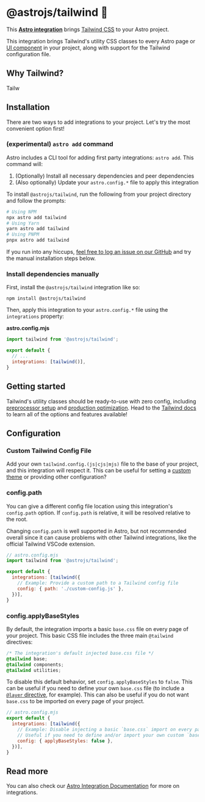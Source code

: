# @astrojs/tailwind 💨

This **[Astro integration][astro-integration]** brings [Tailwind CSS](https://tailwindcss.com/) to your Astro project.
 
This integration brings Tailwind's utility CSS classes to every Astro page or [UI component](https://docs.astro.build/en/core-concepts/framework-components/) in your project, along with support for the Tailwind configuration file.

## Why Tailwind?

Tailw

## Installation

There are two ways to add integrations to your project. Let's try the most convenient option first!

### (experimental) `astro add` command

Astro includes a CLI tool for adding first party integrations: `astro add`. This command will:
1. (Optionally) Install all necessary dependencies and peer dependencies
2. (Also optionally) Update your `astro.config.*` file to apply this integration

To install `@astrojs/tailwind`, run the following from your project directory and follow the prompts:

```sh
# Using NPM
npx astro add tailwind
# Using Yarn
yarn astro add tailwind
# Using PNPM
pnpx astro add tailwind
```

If you run into any hiccups, [feel free to log an issue on our GitHub](https://github.com/withastro/astro/issues) and try the manual installation steps below.

### Install dependencies manually

First, install the `@astrojs/tailwind` integration like so:

```
npm install @astrojs/tailwind
```

Then, apply this integration to your `astro.config.*` file using the `integrations` property:

__astro.config.mjs__

```js
import tailwind from '@astrojs/tailwind';

export default {
  // ...
  integrations: [tailwind()],
}
```

## Getting started

Tailwind's utility classes should be ready-to-use with zero config, including [preprocessor setup](https://tailwindcss.com/docs/using-with-preprocessors) and [production optimization](https://tailwindcss.com/docs/optimizing-for-production). Head to the [Tailwind docs](https://tailwindcss.com/docs/utility-first) to learn all of the options and features available!

## Configuration

### Custom Tailwind Config File

Add your own `tailwind.config.(js|cjs|mjs)` file to the base of your project, and this integration will respect it. This can be useful for setting a [custom theme](https://tailwindcss.com/docs/configuration) or providing other configuration?

### config.path

You can give a different config file location using this integration's `config.path` option. If `config.path` is relative, it will be resolved relative to the root. 

Changing `config.path` is well supported in Astro, but not recommended overall since it can cause problems with other Tailwind integrations, like the official Tailwind VSCode extension.

```js
// astro.config.mjs
import tailwind from '@astrojs/tailwind';

export default {
  integrations: [tailwind({
    // Example: Provide a custom path to a Tailwind config file
    config: { path: './custom-config.js' },
  })],
}
```

### config.applyBaseStyles

By default, the integration imports a basic `base.css` file on every page of your project. This basic CSS file includes the three main `@tailwind` directives:

```css
/* The integration's default injected base.css file */
@tailwind base;
@tailwind components;
@tailwind utilities;
```

To disable this default behavior, set `config.applyBaseStyles` to `false`. This can be useful if you need to define your own `base.css` file (to include a [`@layer` directive](https://tailwindcss.com/docs/functions-and-directives#layer), for example). This can also be useful if you do not want `base.css` to be imported on every page of your project.

```js
// astro.config.mjs
export default {
  integrations: [tailwind({
    // Example: Disable injecting a basic `base.css` import on every page.
    // Useful if you need to define and/or import your own custom `base.css`.
    config: { applyBaseStyles: false },
  })],
}
```

## Read more

You can also check our [Astro Integration Documentation][astro-integration] for more on integrations.

[astro-integration]: https://docs.astro.build/en/guides/integrations-guide/
[astro-ui-frameworks]: https://docs.astro.build/en/core-concepts/framework-components/#using-framework-components
